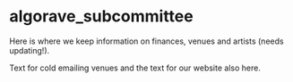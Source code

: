 # algorave_subcommittee

Here is where we keep information on finances, venues and artists (needs updating!).

Text for cold emailing venues and the text for our website also here.
